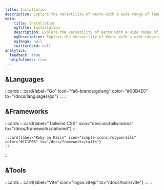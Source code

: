 ```yaml
---
title: Installation
description: Explore the versatility of Necto with a wide range of languages, frameworks, and tools and discover how to get started with our easy-to-follow guides.
meta: 
    title: Installation
    ogTitle: Installation
    description: Explore the versatility of Necto with a wide range of languages, frameworks, and tools and discover how to get started with our easy-to-follow guides.
    ogDescription: Explore the versatility of Necto with a wide range of languages, frameworks, and tools and discover how to get started with our easy-to-follow guides.
    ogImage: null
    twitterCard: null
analytics:
  feedback: true
  helpfulness: true
---
```


<!--The & prefix on the h2 tags remove the top border-->
## &Languages

::cards 
    :::card{label="Go" icon="fa6-brands:golang" color="#00B4E0" to="/docs/languages/go"}
    :::
::

<!--The & prefix on the h2 tags remove the top border-->
## &Frameworks

::cards 
    :::card{label="Tailwind CSS" icon="devicon:tailwindcss" to="/docs/frameworks/tailwind"} 
    :::

    ::card{label="Ruby on Rails" icon="simple-icons:rubyonrails" color="#CC1F03" to="/docs/frameworks/rails"}
    ::
::

<!--The & prefix on the h2 tags remove the top border-->
## &Tools

::cards
    :::card{label="Vite" icon="logos:vitejs" to="/docs/tools/vite"}
    :::
::
